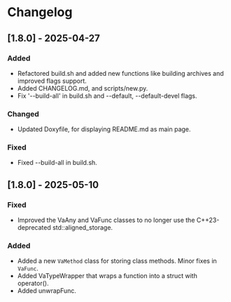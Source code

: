 # Changelog

## [1.8.0] - 2025-04-27
### Added
- Refactored build.sh and added new functions like building archives and improved flags support.
- Added CHANGELOG.md, and scripts/new.py.
- Fix '--build-all' in build.sh and --default, --default-devel flags.
### Changed
- Updated Doxyfile, for displaying README.md as main page.
### Fixed
- Fixed --build-all in build.sh.
## [1.8.0] - 2025-05-10
### Fixed
- Improved the VaAny and VaFunc classes to no longer use the C++23-deprecated std::aligned_storage.
### Added
- Added a new `VaMethod` class for storing class methods. Minor fixes in `VaFunc`.
- Added VaTypeWrapper that wraps a function into a struct with operator().
- Added unwrapFunc.